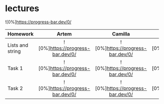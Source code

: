 # lectures
![0%]https://progress-bar.dev/0/

| Homework                    | Artem                            | Camilla                          | Danil                            |
| --------------------------- |:--------------------------------:|:--------------------------------:|:--------------------------------:|
| Lists and string            | ![0%]https://progress-bar.dev/0/ | ![0%]https://progress-bar.dev/0/ | ![0%]https://progress-bar.dev/0/ |
| Task 1                      | ![0%]https://progress-bar.dev/0/ | ![0%]https://progress-bar.dev/0/ | ![0%]https://progress-bar.dev/0/ |
| Task 2                      | ![0%]https://progress-bar.dev/0/ | ![0%]https://progress-bar.dev/0/ | ![0%]https://progress-bar.dev/0/ |
